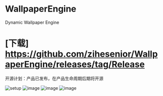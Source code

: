 # WallpaperEngine
Dynamic Wallpaper Engine

# [下载] https://github.com/zihesenior/WallpaperEngine/releases/tag/Release


开源计划：产品已发布，在产品生命周期后期将开源

![setup](https://github.com/user-attachments/assets/3c085645-f88a-4818-be5c-ee27b98642bb)
![image](https://github.com/user-attachments/assets/21014dbc-4535-4ccc-a0b2-bbce7cb2003b)
![image](https://github.com/user-attachments/assets/8609af55-fe5b-4223-b3af-b4bc1aecca61)
![image](https://github.com/user-attachments/assets/73ba7cd5-a964-45b2-a3d9-a61c68dfad45)

